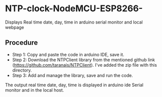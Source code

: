 # NTP-clock-NodeMCU-ESP8266-
Displays Real time date, day, time in arduino serial monitor and local webpage


## Procedure

- Step 1: Copy and paste the code in arduino IDE, save it.
- Step 2: Download the NTPClient library from the mentioned github link (https://github.com/taranais/NTPClient). I've added the zip file with this directory.
- Step 3: Add and manage the library, save and run the code.

The output real time date, day, time is displayed in arduino ide Serial monitor and in the local host.
